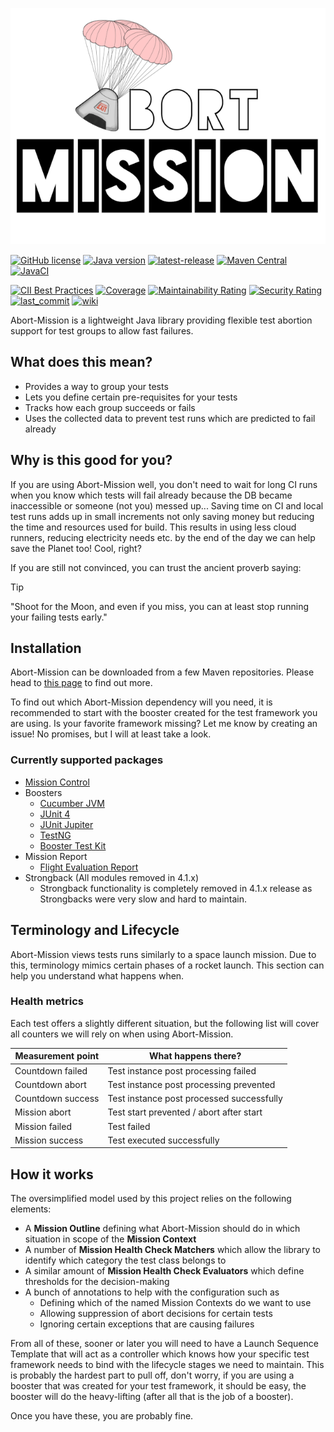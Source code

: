 ![Abort-Mission](.github/assets/Abort-Mission-logo_export_transparent_640.png)

[![GitHub license](https://img.shields.io/github/license/nagyesta/abort-mission?color=informational)](https://raw.githubusercontent.com/nagyesta/abort-mission/main/LICENSE)
[![Java version](https://img.shields.io/badge/Java%20version-17-yellow?logo=java)](https://img.shields.io/badge/Java%20version-17-yellow?logo=java)
[![latest-release](https://img.shields.io/github/v/tag/nagyesta/abort-mission?color=blue&logo=git&label=releases&sort=semver)](https://github.com/nagyesta/abort-mission/releases)
[![Maven Central](https://img.shields.io/maven-central/v/com.github.nagyesta.abort-mission/abort.mission-control?logo=apache-maven)](https://search.maven.org/search?q=com.github.nagyesta.abort-mission)
[![JavaCI](https://img.shields.io/github/actions/workflow/status/nagyesta/abort-mission/gradle.yml?logo=github&branch=main)](https://github.com/nagyesta/abort-mission/actions/workflows/gradle.yml)

[![CII Best Practices](https://bestpractices.coreinfrastructure.org/projects/6017/badge)](https://bestpractices.coreinfrastructure.org/projects/6017)
[![Coverage](https://sonarcloud.io/api/project_badges/measure?project=nagyesta_abort-mission&metric=coverage)](https://sonarcloud.io/summary/new_code?id=nagyesta_abort-mission)
[![Maintainability Rating](https://sonarcloud.io/api/project_badges/measure?project=nagyesta_abort-mission&metric=sqale_rating)](https://sonarcloud.io/summary/new_code?id=nagyesta_abort-mission)
[![Security Rating](https://sonarcloud.io/api/project_badges/measure?project=nagyesta_abort-mission&metric=security_rating)](https://sonarcloud.io/summary/new_code?id=nagyesta_abort-mission)
[![last_commit](https://img.shields.io/github/last-commit/nagyesta/abort-mission?logo=git)](https://img.shields.io/github/last-commit/nagyesta/abort-mission?logo=git)
[![wiki](https://img.shields.io/badge/See-Wiki-informational)](https://github.com/nagyesta/abort-mission/wiki)

Abort-Mission is a lightweight Java library providing flexible test abortion support for test groups to allow fast failures.

## What does this mean?

- Provides a way to group your tests
- Lets you define certain pre-requisites for your tests
- Tracks how each group succeeds or fails
- Uses the collected data to prevent test runs which are predicted to fail already

## Why is this good for you?

If you are using Abort-Mission well, you don't need to wait for long CI runs when you know which tests will fail already
because the DB became inaccessible or someone (not you) messed up...
Saving time on CI and local test runs adds up in small increments not only saving money but reducing the time and resources
used for build. This results in using less cloud runners, reducing electricity needs etc. by the end of the day we can help
save the Planet too! Cool, right?

If you are still not convinced, you can trust the ancient proverb saying:

> [!TIP]
> "Shoot for the Moon, and even if you miss, you can at least stop running your failing tests early."

## Installation

Abort-Mission can be downloaded from a few Maven repositories. Please head to
[this page](https://github.com/nagyesta/abort-mission/wiki/Configuring-our-repository-for-your-build-system)
to find out more.

To find out which Abort-Mission dependency will you need, it is recommended to start with the booster created for the
test framework you are using. Is your favorite framework missing? Let me know by creating an issue! No promises, but I
will at least take a look.

### Currently supported packages

- [Mission Control](mission-control)
- Boosters
  - [Cucumber JVM](boosters/booster-cucumber-jvm)
  - [JUnit 4](boosters/booster-junit4)
  - [JUnit Jupiter](boosters/booster-junit-jupiter)
  - [TestNG](boosters/booster-testng)
  - [Booster Test Kit](boosters/testkit)
- Mission Report
    - [Flight Evaluation Report](mission-report/flight-evaluation-report)
- Strongback (All modules removed in 4.1.x)
    - Strongback functionality is completely removed in 4.1.x release as Strongbacks were very slow and hard to maintain.

## Terminology and Lifecycle

Abort-Mission views tests runs similarly to a space launch mission. Due to this, terminology mimics
certain phases of a rocket launch. This section can help you understand what happens when.

### Health metrics

Each test offers a slightly different situation, but the following list will cover all counters we
will rely on when using Abort-Mission.

| Measurement point  | What happens there?                       |
| ------------------ | ----------------------------------------- |
| Countdown failed   | Test instance post processing failed      |
| Countdown abort    | Test instance post processing prevented   |
| Countdown success  | Test instance post processed successfully |
| Mission abort      | Test start prevented / abort after start  |
| Mission failed     | Test failed                               | 
| Mission success    | Test executed successfully                | 

## How it works

The oversimplified model used by this project relies on the following elements:

- A **Mission Outline** defining what Abort-Mission should do in which situation in scope of the **Mission Context**
- A number of **Mission Health Check Matchers** which allow the library to identify which category the test class belongs to
- A similar amount of **Mission Health Check Evaluators** which define thresholds for the decision-making
- A bunch of annotations to help with the configuration such as
  - Defining which of the named Mission Contexts do we want to use
  - Allowing suppression of abort decisions for certain tests
  - Ignoring certain exceptions that are causing failures

From all of these, sooner or later you will need to have a Launch Sequence Template that will act as a controller
which knows how your specific test framework needs to bind with the lifecycle stages we need to maintain. This
is probably the hardest part to pull off, don't worry, if you are using a booster that was created for your
test framework, it should be easy, the booster will do the heavy-lifting (after all that is the job of a booster).

Once you have these, you are probably fine.  
